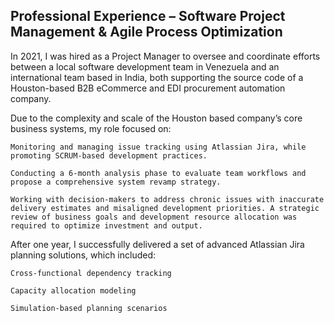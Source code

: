 ## Professional Experience – Software Project Management & Agile Process Optimization

In 2021, I was hired as a Project Manager to oversee and coordinate efforts between a local software development team in Venezuela and an international team based in India, both supporting the source code of a Houston-based B2B eCommerce and EDI procurement automation company.

Due to the complexity and scale of the Houston based company’s core business systems, my role focused on:

    Monitoring and managing issue tracking using Atlassian Jira, while promoting SCRUM-based development practices.

    Conducting a 6-month analysis phase to evaluate team workflows and propose a comprehensive system revamp strategy.

    Working with decision-makers to address chronic issues with inaccurate delivery estimates and misaligned development priorities. A strategic review of business goals and development resource allocation was required to optimize investment and output.

After one year, I successfully delivered a set of advanced Atlassian Jira planning solutions, which included:

    Cross-functional dependency tracking

    Capacity allocation modeling

    Simulation-based planning scenarios
